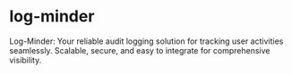 # log-minder
Log-Minder: Your reliable audit logging solution for tracking user activities seamlessly. Scalable, secure, and easy to integrate for comprehensive visibility.
